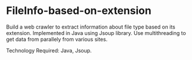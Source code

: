 # FileInfo-based-on-extension
Build a web crawler to extract information about file type based on its extension. Implemented in Java using Jsoup library. Use multithreading to get data from parallely from various sites.

Technology Required:  Java, Jsoup.
